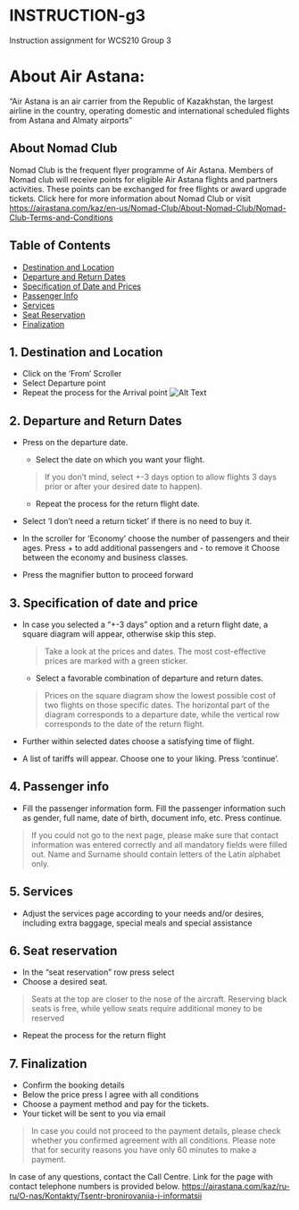 # INSTRUCTION-g3
Instruction assignment for WCS210 Group 3

# About Air Astana:
“Air Astana is an air carrier from the Republic of Kazakhstan, the largest airline in the country, operating domestic and international scheduled flights from Astana and Almaty airports”

## About Nomad Club 
Nomad Club is the frequent flyer programme of Air Astana. Members of Nomad club will receive points for eligible Air Astana flights and partners activities. These points can be exchanged for free flights or award upgrade tickets.
Click here for more information about Nomad Club or visit https://airastana.com/kaz/en-us/Nomad-Club/About-Nomad-Club/Nomad-Club-Terms-and-Conditions 

## Table of Contents
* [Destination and Location](#dal)
* [Departure and Return Dates](#dard)
* [Specification of Date and Prices](#spec)
* [Passenger Info](#pass)
* [Services](#service)
* [Seat Reservation](#seat)
* [Finalization](#Finalization)

<a name="dal"></a>
## 1. Destination and Location
* Click on the ‘From’ Scroller
* Select Departure point
* Repeat the process for the Arrival point
![Alt Text](https://media.giphy.com/media/vFKqnCdLPNOKc/giphy.gif)

<a name="dard"></a>
## 2. Departure and Return Dates
* Press on the departure date.
  - Select the date on which you want your flight. 
  > If you don’t mind, select +-3 days option to allow flights 3 days prior or after your desired date to happen).
  - Repeat the process for the return flight date. 

* Select ‘I don’t need a return ticket’ if there is no need to buy it.

* In the scroller for ‘Economy’ choose the number of passengers and their ages. Press + to add additional passengers and - to remove it
Choose between the economy and business classes.

* Press the magnifier button to proceed forward

<a name="spec"></a>
## 3. Specification of date and price
* In case you selected a “+-3 days” option and a return flight date, a square diagram will appear, otherwise skip this step. 
  > Take a look at the prices and dates. The most cost-effective prices are marked with a green sticker. 

  - Select a favorable combination of departure and return dates.
  > Prices on the square diagram show the lowest possible cost of two flights on those specific dates. The horizontal part of the diagram corresponds to a departure date, while the vertical row corresponds to the date of the return flight.
* Further within selected dates choose a satisfying time of flight.
* A list of tariffs will appear. Choose one to your liking. Press ‘continue’.

<a name="pass"></a>
## 4. Passenger info
* Fill the passenger information form. Fill the passenger information such as gender, full name, date of birth, document info, etc. Press continue.
> If you could not go to the next page, please make sure that contact information was entered correctly and all mandatory fields were filled out. Name and Surname should contain letters of the Latin alphabet only.  

<a name="service"></a>
## 5. Services
* Adjust the services page according to your needs and/or desires, including extra baggage, special meals and special assistance

<a name="seat"></a> 
## 6. Seat reservation
* In the “seat reservation” row press select
* Choose a desired seat.
> Seats at the top are closer to the nose of the aircraft. Reserving black seats is free, while yellow seats require additional money to be reserved
* Repeat the process for the return flight

<a name="Finalization"></a> 
## 7. Finalization
* Confirm the booking details
* Below the price press I agree with all conditions
* Choose a payment method and pay for the tickets.
* Your ticket will be sent to you via email
> In case you could not proceed to the payment details, please check whether you confirmed agreement with all conditions.
> Please note that for security reasons you have only 60 minutes to make a payment.

In case of any questions, contact the Call Centre. Link for the page with contact telephone numbers is provided below.
https://airastana.com/kaz/ru-ru/O-nas/Kontakty/Tsentr-bronirovaniia-i-informatsii


